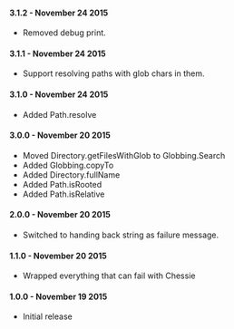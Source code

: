 #### 3.1.2 - November 24 2015
* Removed debug print.

#### 3.1.1 - November 24 2015
* Support resolving paths with glob chars in them.

#### 3.1.0 - November 24 2015
* Added Path.resolve

#### 3.0.0 - November 20 2015
* Moved Directory.getFilesWithGlob to Globbing.Search
* Added Globbing.copyTo
* Added Directory.fullName
* Added Path.isRooted
* Added Path.isRelative

#### 2.0.0 - November 20 2015
* Switched to handing back string as failure message.

#### 1.1.0 - November 20 2015
* Wrapped everything that can fail with Chessie

#### 1.0.0 - November 19 2015
* Initial release
